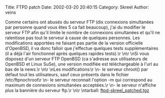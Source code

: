 Title: FTPD patch
Date: 2002-03-20 20:40:15
Category: Skreel
Author: veins

Comme certains ont abusés du serveur FTP (dix connexions simultanées par personne quand vous êtes 5 ca fait beaucoup), j'ai du modifier le serveur FTP afin qu'il limite le nombre de connexions simultanées et qu'il ne ralentisse pas tout le serveur à cause de quelques personnes. Les modifications apportées ne faisant pas partie de la version officielle d'OpenBSD, il va donc falloir que j'effectue quelques tests supplémentaires (il a déjà l'air fonctionnel après quelques rapides tests).\r
\n\r
\nSi vous disposez d'un serveur FTP OpenBSD (ca s'adresse aux utilisateurs de OpenBSD et Linux SuSe), une version modifiée est téléchargeable à l'url au bas de la news.\r
\n\r
\nLes modifications:\r
\n- le serveur chroot() par défaut tout les utilisateurs, sauf ceux présents dans le fichier /etc/ftpnochroot\r
\n- le serveur reconnait l'option -m qui correspond au maximum de connexions simultanées acceptées.\r
\n- le serveur n'affiche plus la bannière du serveur ftp.\r
\n\r
\ntarball:  [ftpd-skreel_patched.tgz](/~veins/Projects/ftpd.tgz)